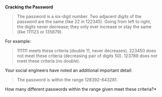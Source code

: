 **Cracking the Password**

>The password is a six-digit number.
>Two adjacent digits of the password are the same (like 22 in 122345).
>Going from left to right, the digits never decrease; they only ever increase or stay the same (like 111123 or 135679).

For example:

> 111111 meets these criteria (double 11, never decreases).
> 223450 does not meet these criteria (decreasing pair of digits 50).
> 123789 does not meet these criteria (no double).

Your social engineers have noted an additional important detail:

> The password is within the range 128392-643281.

How many different passwords within the range given meet these criteria?*

